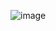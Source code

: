 ![image](https://github.com/gabrielclcardoso/supermeia-nodes/assets/69059969/671c575b-0dd8-4807-b8bf-24abba4db373)
